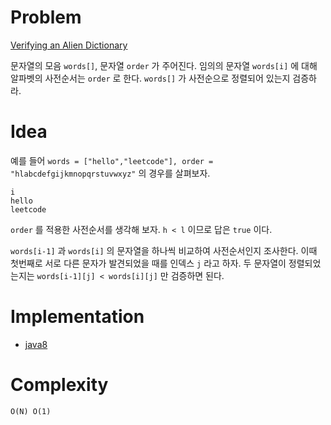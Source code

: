 # Problem

[Verifying an Alien Dictionary](https://leetcode.com/problems/verifying-an-alien-dictionary/)

문자열의 모음 `words[]`, 문자열 `order` 가 주어진다. 임의의 문자열
`words[i]` 에 대해 알파벳의 사전순서는 `order` 로 한다. `words[]`
가 사전순으로 정렬되어 있는지 검증하라.

# Idea

예를 들어 `words = ["hello","leetcode"], order = "hlabcdefgijkmnopqrstuvwxyz"`
의 경우를 살펴보자.

```
i
hello
leetcode
```

`order` 를 적용한 사전순서를 생각해 보자. `h < l` 이므로 답은 `true` 이다.

`words[i-1]` 과 `words[i]` 의 문자열을 하나씩 비교하여 사전순서인지
조사한다.  이때 첫번째로 서로 다른 문자가 발견되었을 때를 인덱스 `j`
라고 하자. 두 문자열이 정렬되었는지는 `words[i-1][j] < words[i][j]` 만
검증하면 된다.

# Implementation

* [java8](MainApp.java)

# Complexity

```
O(N) O(1)
```
